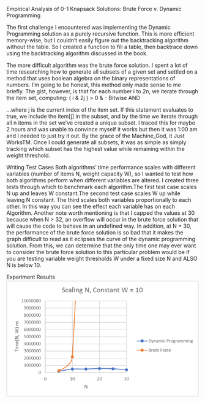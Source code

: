 Empirical Analysis of 0-1 Knapsack Solutions: Brute Force v. Dynamic Programming

The first challenge I encountered was implementing the Dynamic Programming solution as a purely recursive function. This is more efficient memory-wise, but I couldn’t easily figure out the backtracking algorithm without the table. So I created a function to fill a table, then backtrace down using the backtracking algorithm discussed in the book.

The more difficult algorithm was the brute force solution. I spent a lot of time researching how to generate all subsets of a given set and settled on a method that uses boolean algebra on the binary representations of numbers. I’m going to be honest, this method only made sense to me briefly. The gist, however, is that for each number i to 2n, we iterate through the item set, computing:
( i & 2j ) > 0
& - Bitwise  AND

…where j is the current index of the item set. If this statement evaluates to true, we include the item[j] in the subset, and by the time we iterate through all n items in the set we’ve created a unique subset. I traced this for maybe 2 hours and was unable to convince myself it works but then it was 1:00 am and I needed to just try it out. By the grace of the Machine_God, it Just WorksTM. Once I could generate all subsets, it was as simple as simply tracking which subset has the highest value while remaining within the weight threshold.

Writing Test Cases
	Both algorithms’ time performance scales with different variables (number of items N, weight capacity W), so I wanted to test how both algorithms perform when different variables are altered. I created three tests through which to benchmark each algorithm.The first test case scales N up and leaves W constant.The second test case scales W up while leaving N constant. The third scales both variables proportionally to each other. In this way you can see the effect each variable has on each Algorithm. Another note worth mentioning is that I capped the values at 30 because when N > 32, an overflow will occur in the brute force solution that will cause the code to behave in an undefined way. In addition, at N = 30, the performance of the brute force solution is so bad that it makes the graph difficult to read as it eclipses the curve of the dynamic programming solution. From this, we can determine that the only time one may ever want to consider the brute force solution to this particular problem would be if you are testing variable weight thresholds W under a fixed size N and ALSO N is below 10.









Experiment Results
![test1](test1.png)







